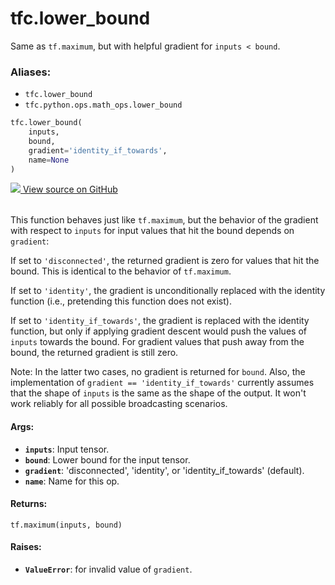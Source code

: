 <div itemscope itemtype="http://developers.google.com/ReferenceObject">
<meta itemprop="name" content="tfc.lower_bound" />
<meta itemprop="path" content="Stable" />
</div>

# tfc.lower_bound

Same as `tf.maximum`, but with helpful gradient for `inputs < bound`.

### Aliases:

* `tfc.lower_bound`
* `tfc.python.ops.math_ops.lower_bound`

``` python
tfc.lower_bound(
    inputs,
    bound,
    gradient='identity_if_towards',
    name=None
)
```




<table class="tfo-github-link" align="left">
<a target="_blank" href="https://github.com/tensorflow/compression/tree/master/tensorflow_compression/python/ops/math_ops.py">
  <img src="https://www.tensorflow.org/images/GitHub-Mark-32px.png" />
  View source on GitHub
</a>
</table>

<!-- Placeholder for "Used in" -->

This function behaves just like `tf.maximum`, but the behavior of the gradient
with respect to `inputs` for input values that hit the bound depends on
`gradient`:

If set to `'disconnected'`, the returned gradient is zero for values that hit
the bound. This is identical to the behavior of `tf.maximum`.

If set to `'identity'`, the gradient is unconditionally replaced with the
identity function (i.e., pretending this function does not exist).

If set to `'identity_if_towards'`, the gradient is replaced with the identity
function, but only if applying gradient descent would push the values of
`inputs` towards the bound. For gradient values that push away from the bound,
the returned gradient is still zero.

Note: In the latter two cases, no gradient is returned for `bound`.
Also, the implementation of `gradient == 'identity_if_towards'` currently
assumes that the shape of `inputs` is the same as the shape of the output. It
won't work reliably for all possible broadcasting scenarios.

#### Args:


* <b>`inputs`</b>: Input tensor.
* <b>`bound`</b>: Lower bound for the input tensor.
* <b>`gradient`</b>: 'disconnected', 'identity', or 'identity_if_towards' (default).
* <b>`name`</b>: Name for this op.


#### Returns:

`tf.maximum(inputs, bound)`



#### Raises:


* <b>`ValueError`</b>: for invalid value of `gradient`.
